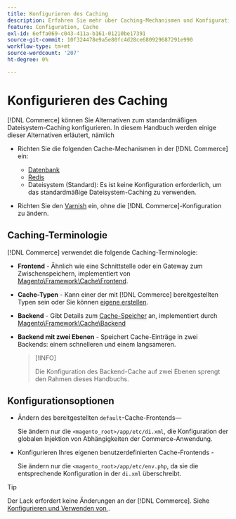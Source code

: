 ```yaml
---
title: Konfigurieren des Caching
description: Erfahren Sie mehr über Caching-Mechanismen und Konfigurationsoptionen für Adobe Commerce-Programme. Entdecken Sie Alternativen zum standardmäßigen Dateisystem-Caching.
feature: Configuration, Cache
exl-id: 6effa069-c043-411a-b161-01210be17391
source-git-commit: 10f324478e9a5e80fc4d28ce680929687291e990
workflow-type: tm+mt
source-wordcount: '207'
ht-degree: 0%

---
```


# Konfigurieren des Caching

[!DNL Commerce] können Sie Alternativen zum standardmäßigen Dateisystem-Caching konfigurieren. In diesem Handbuch werden einige dieser Alternativen erläutert, nämlich

- Richten Sie die folgenden Cache-Mechanismen in der [!DNL Commerce] ein:

   - [Datenbank](https://developer.adobe.com/commerce/php/development/cache/partial/database-caching/)
   - [Redis](config-redis.md)
   - Dateisystem (Standard): Es ist keine Konfiguration erforderlich, um das standardmäßige Dateisystem-Caching zu verwenden.

- Richten Sie den [Varnish](config-varnish.md) ein, ohne die [!DNL Commerce]-Konfiguration zu ändern.

## Caching-Terminologie

[!DNL Commerce] verwendet die folgende Caching-Terminologie:

- **Frontend** - Ähnlich wie eine Schnittstelle oder ein Gateway zum Zwischenspeichern, implementiert von [Magento\Framework\Cache\Frontend](https://github.com/magento/magento2/tree/2.4/lib/internal/Magento/Framework/Cache/Frontend).
- **Cache-Typen** - Kann einer der mit [!DNL Commerce] bereitgestellten Typen sein oder Sie können [eigene erstellen](https://developer.adobe.com/commerce/php/development/cache/partial/cache-type/).
- **Backend** - Gibt Details zum [Cache-Speicher](https://framework.zend.com/manual/1.12/en/zend.cache.backends.html) an, implementiert durch [Magento\Framework\Cache\Backend](https://github.com/magento/magento2/tree/2.4/lib/internal/Magento/Framework/Cache/Backend)
- **Backend mit zwei Ebenen** - Speichert Cache-Einträge in zwei Backends: einem schnelleren und einem langsameren.

  >[!INFO]
  >
  >Die Konfiguration des Backend-Cache auf zwei Ebenen sprengt den Rahmen dieses Handbuchs.

## Konfigurationsoptionen

- Ändern des bereitgestellten `default`-Cache-Frontends—

  Sie ändern nur die `<magento_root>/app/etc/di.xml`, die Konfiguration der globalen Injektion von Abhängigkeiten der Commerce-Anwendung.

- Konfigurieren Ihres eigenen benutzerdefinierten Cache-Frontends -

  Sie ändern nur die `<magento_root>/app/etc/env.php`, da sie die entsprechende Konfiguration in der `di.xml` überschreibt.

>[!TIP]
>
>Der Lack erfordert keine Änderungen an der [!DNL Commerce]. Siehe [Konfigurieren und Verwenden von ](config-varnish.md).
